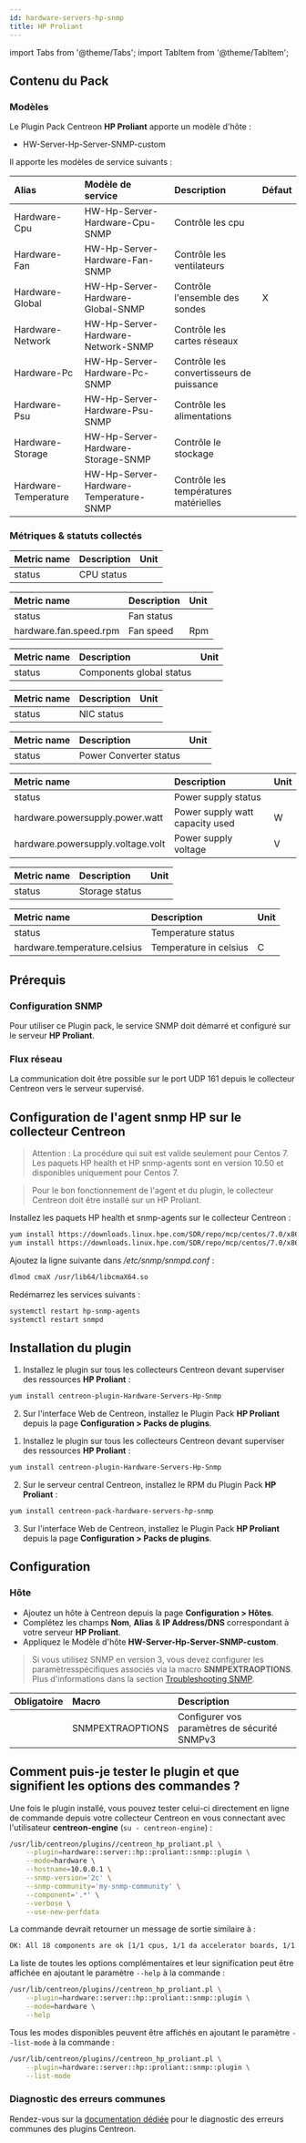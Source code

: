 ```yaml
---
id: hardware-servers-hp-snmp
title: HP Proliant
---
```

import Tabs from '@theme/Tabs';
import TabItem from '@theme/TabItem';


## Contenu du Pack

### Modèles

Le Plugin Pack Centreon **HP Proliant** apporte un modèle d'hôte :

* HW-Server-Hp-Server-SNMP-custom

Il apporte les modèles de service suivants :

| Alias                | Modèle de service                      | Description                              | Défaut |
|:---------------------|:---------------------------------------|:-----------------------------------------|:-------|
| Hardware-Cpu         | HW-Hp-Server-Hardware-Cpu-SNMP         | Contrôle les cpu                         |        |
| Hardware-Fan         | HW-Hp-Server-Hardware-Fan-SNMP         | Contrôle les ventilateurs                |        |
| Hardware-Global      | HW-Hp-Server-Hardware-Global-SNMP      | Contrôle l'ensemble des sondes           | X      |
| Hardware-Network     | HW-Hp-Server-Hardware-Network-SNMP     | Contrôle les cartes réseaux              |        |
| Hardware-Pc          | HW-Hp-Server-Hardware-Pc-SNMP          | Contrôle les convertisseurs de puissance |        |
| Hardware-Psu         | HW-Hp-Server-Hardware-Psu-SNMP         | Contrôle les alimentations               |        |
| Hardware-Storage     | HW-Hp-Server-Hardware-Storage-SNMP     | Contrôle le stockage                     |        |
| Hardware-Temperature | HW-Hp-Server-Hardware-Temperature-SNMP | Contrôle les températures matérielles    |        |

### Métriques & statuts collectés

<Tabs groupId="sync">
<TabItem value="Hardware-Cpu" label="Hardware-Cpu">

| Metric name           | Description            | Unit  |
| :-------------------- | :--------------------- | :---- |
| status                | CPU status             |       |

</TabItem>
<TabItem value="Hardware-Fan" label="Hardware-Fan">

| Metric name            | Description            | Unit  |
| :--------------------- | :--------------------- | :---- |
| status                 | Fan status             |       |
| hardware.fan.speed.rpm | Fan speed              | Rpm   |


</TabItem>
<TabItem value="Hardware-Global" label="Hardware-Global">

| Metric name           | Description               | Unit  |
| :-------------------- | :------------------------ | :---- |
| status                | Components global status  |       |

</TabItem>
<TabItem value="Hardware-Network" label="Hardware-Network">

| Metric name           | Description            | Unit  |
| :-------------------- | :--------------------- | :---- |
| status                | NIC status             |       |

</TabItem>
<TabItem value="Hardware-Pc" label="Hardware-Pc">

| Metric name           | Description            | Unit  |
| :-------------------- | :--------------------- | :---- |
| status                | Power Converter status |       |


</TabItem>
<TabItem value="Hardware-Psu" label="Hardware-Psu">

| Metric name                       | Description                     | Unit  |
| :-------------------------------- | :------------------------------ | :---- |
| status                            | Power supply status             |       |
| hardware.powersupply.power.watt   | Power supply watt capacity used | W     |
| hardware.powersupply.voltage.volt | Power supply voltage            | V     |

</TabItem>
<TabItem value="Hardware-Storage" label="Hardware-Storage">

| Metric name           | Description            | Unit  |
| :-------------------- | :--------------------- | :---- |
| status                | Storage status         |       |

</TabItem>
<TabItem value="Hardware-Temperature" label="Hardware-Temperature">

| Metric name                  | Description             | Unit  |
| :--------------------------- | :---------------------- | :---- |
| status                       | Temperature status      |       |
| hardware.temperature.celsius | Temperature  in celsius | C     |

</TabItem>
</Tabs>

## Prérequis

### Configuration SNMP

Pour utiliser ce Plugin pack, le service SNMP doit démarré et configuré sur le serveur **HP Proliant**.

### Flux réseau

La communication doit être possible sur le port UDP 161 depuis le collecteur
Centreon vers le serveur supervisé.

## Configuration de l'agent snmp HP sur le collecteur Centreon

> Attention : La procédure qui suit est valide seulement pour Centos 7. Les paquets HP health et HP snmp-agents sont en version 10.50 et disponibles uniquement pour Centos 7.

> Pour le bon fonctionnement de l'agent et du plugin, le collecteur Centreon doit être installé sur un HP Proliant.

<Tabs groupId="sync">
<TabItem value="Centos 7" label="Centos 7">

Installez les paquets HP health et snmp-agents sur le collecteur Centreon : 

```bash
yum install https://downloads.linux.hpe.com/SDR/repo/mcp/centos/7.0/x86_64/10.50/hp-health-10.50-1826.40.rhel7.x86_64.rpm
yum install https://downloads.linux.hpe.com/SDR/repo/mcp/centos/7.0/x86_64/10.50/hp-snmp-agents-10.50-2926.49.rhel7.x86_64.rpm
```

Ajoutez la ligne suivante dans */etc/snmp/snmpd.conf* :

```bash
dlmod cmaX /usr/lib64/libcmaX64.so
```

Redémarrez les services suivants : 

```bash
systemctl restart hp-snmp-agents
systemctl restart snmpd
```

</TabItem>
</Tabs>


## Installation du plugin

<Tabs groupId="sync">
<TabItem value="Online License" label="Online License">

1. Installez le plugin sur tous les collecteurs Centreon devant superviser des ressources **HP Proliant** :

```bash
yum install centreon-plugin-Hardware-Servers-Hp-Snmp
```

2. Sur l'interface Web de Centreon, installez le Plugin Pack **HP Proliant** depuis la page **Configuration > Packs de plugins**.

</TabItem>
<TabItem value="Offline License" label="Offline License">

1. Installez le plugin sur tous les collecteurs Centreon devant superviser des ressources **HP Proliant** :

```bash
yum install centreon-plugin-Hardware-Servers-Hp-Snmp
```

2. Sur le serveur central Centreon, installez le RPM du Plugin Pack **HP Proliant** :

```bash
yum install centreon-pack-hardware-servers-hp-snmp
```

3. Sur l'interface Web de Centreon, installez le Plugin Pack **HP Proliant** depuis la page **Configuration > Packs de plugins**.

</TabItem>
</Tabs>

## Configuration

### Hôte

* Ajoutez un hôte à Centreon depuis la page **Configuration > Hôtes**.
* Complétez les champs **Nom**, **Alias** & **IP Address/DNS** correspondant à votre serveur **HP Proliant**.
* Appliquez le Modèle d'hôte **HW-Server-Hp-Server-SNMP-custom**.

> Si vous utilisez SNMP en version 3, vous devez configurer les paramètresspécifiques associés via la macro **SNMPEXTRAOPTIONS**. <br/>
> Plus d'informations dans la section [Troubleshooting SNMP](../getting-started/how-to-guides/troubleshooting-plugins.md#snmpv3-options-mapping).

| Obligatoire | Macro            | Description                                  |
|:------------|:-----------------|:---------------------------------------------|
|             | SNMPEXTRAOPTIONS | Configurer vos paramètres de sécurité SNMPv3 |

## Comment puis-je tester le plugin et que signifient les options des commandes ?

Une fois le plugin installé, vous pouvez tester celui-ci directement en ligne
de commande depuis votre collecteur Centreon en vous connectant avec
l'utilisateur **centreon-engine** (`su - centreon-engine`) :

```bash
/usr/lib/centreon/plugins//centreon_hp_proliant.pl \
    --plugin=hardware::server::hp::proliant::snmp::plugin \
    --mode=hardware \
    --hostname=10.0.0.1 \
    --snmp-version='2c' \
    --snmp-community='my-snmp-community' \
    --component='.*' \
    --verbose \
    --use-new-perfdata
```

La commande devrait retourner un message de sortie similaire à :

```bash
OK: All 18 components are ok [1/1 cpus, 1/1 da accelerator boards, 1/1 da controllers, 3/3 da logical drives, 12/12 da physical drives]. | 'hardware.cpu.count'=1;;;; 'hardware.daacc.count'=1;;;; 'hardware.dactl.count'=1;;;; 'hardware.daldrive.count'=3;;;; 'hardware.dapdrive.count'=12;;;;
```

La liste de toutes les options complémentaires et leur signification peut être
affichée en ajoutant le paramètre `--help` à la commande :

```bash
/usr/lib/centreon/plugins//centreon_hp_proliant.pl \
    --plugin=hardware::server::hp::proliant::snmp::plugin \
    --mode=hardware \
    --help
```

Tous les modes disponibles peuvent être affichés en ajoutant le paramètre
`--list-mode` à la commande :

```bash
/usr/lib/centreon/plugins//centreon_hp_proliant.pl \
    --plugin=hardware::server::hp::proliant::snmp::plugin \
    --list-mode
```

### Diagnostic des erreurs communes

Rendez-vous sur la [documentation dédiée](../getting-started/how-to-guides/troubleshooting-plugins.md)
pour le diagnostic des erreurs communes des plugins Centreon.